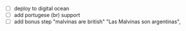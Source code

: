 - [ ] deploy to digital ocean
- [ ] add portugese (br) support
- [ ] add bonus step "malvinas are british" "Las Malvinas son argentinas",